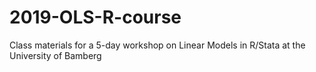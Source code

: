 # 2019-OLS-R-course
Class materials for a 5-day workshop on Linear Models in R/Stata at the University of Bamberg
